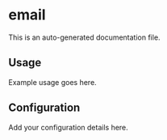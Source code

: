 # email

This is an auto-generated documentation file.

## Usage

Example usage goes here.

## Configuration

Add your configuration details here.